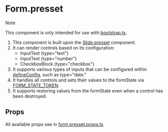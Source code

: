 # Form.presset

> [!NOTE]
> This component is only intended for use with [bootstrap.ts](../../bootstrap.ts).

1. This component is built upon the [Slide.presset](../slide/README.md) component.
2. It can render controls based on its configuration:
   - InputText (type="text")
   - InputText (type="number")
   - CheckboxBlock (type="checkbox")
3. It supports various types of inputs that can be configured within [defineConfig](../../defineConfig.ts), such as type="date."
4. It handles all controls and sets their values to the formState via [FORM_STATE_TOKEN](../../tokens/README.md).
5. It supports restoring values from the formState even when a control has been destroyed.

## Props

All available props see in [form.presset.props.ts](./form.presset.props.ts)

